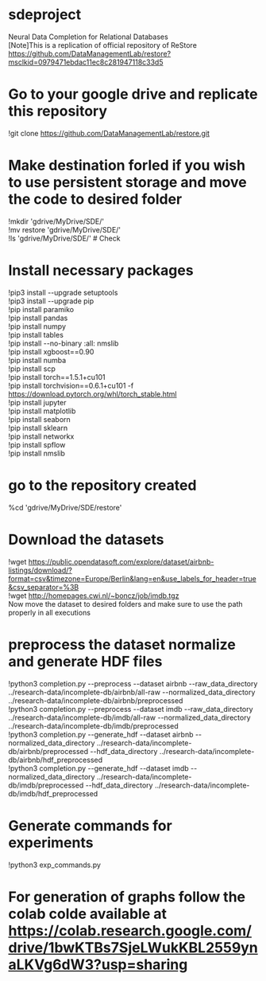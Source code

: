 # sdeproject
  Neural Data Completion for Relational Databases  
[Note]This is a replication of official repository of ReStore https://github.com/DataManagementLab/restore?msclkid=0979471ebdac11ec8c281947118c33d5   
# Go to your google drive and replicate this repository
!git clone https://github.com/DataManagementLab/restore.git  
# Make destination forled if you wish to use persistent storage and move the code to desired folder
  !mkdir 'gdrive/MyDrive/SDE/'  
  !mv restore 'gdrive/MyDrive/SDE/'  
  !ls 'gdrive/MyDrive/SDE/' # Check  

# Install necessary packages
!pip3 install --upgrade setuptools  
!pip3 install --upgrade pip  
!pip install paramiko  
!pip install pandas  
!pip install numpy  
!pip install tables  
!pip install --no-binary :all: nmslib  
!pip install xgboost==0.90  
!pip install numba  
!pip install scp  
!pip install torch==1.5.1+cu101  
!pip install torchvision==0.6.1+cu101 -f https://download.pytorch.org/whl/torch_stable.html  
!pip install jupyter  
!pip install matplotlib  
!pip install seaborn  
!pip install sklearn  
!pip install networkx  
!pip install spflow  
!pip install nmslib  
# go to the repository created 
%cd 'gdrive/MyDrive/SDE/restore'  

# Download the datasets
!wget https://public.opendatasoft.com/explore/dataset/airbnb-listings/download/?format=csv&timezone=Europe/Berlin&lang=en&use_labels_for_header=true&csv_separator=%3B  
!wget http://homepages.cwi.nl/~boncz/job/imdb.tgz  
Now move the dataset to desired folders and make sure to use the path properly in all executions  

# preprocess the dataset normalize and generate HDF files
!python3 completion.py --preprocess --dataset airbnb --raw_data_directory ../research-data/incomplete-db/airbnb/all-raw --normalized_data_directory ../research-data/incomplete-db/airbnb/preprocessed  
!python3 completion.py --preprocess --dataset imdb --raw_data_directory ../research-data/incomplete-db/imdb/all-raw --normalized_data_directory ../research-data/incomplete-db/imdb/preprocessed  
!python3 completion.py --generate_hdf --dataset airbnb --normalized_data_directory ../research-data/incomplete-db/airbnb/preprocessed --hdf_data_directory ../research-data/incomplete-db/airbnb/hdf_preprocessed  
!python3 completion.py --generate_hdf --dataset imdb --normalized_data_directory ../research-data/incomplete-db/imdb/preprocessed --hdf_data_directory ../research-data/incomplete-db/imdb/hdf_preprocessed  

# Generate commands for experiments
!python3 exp_commands.py  

# For generation of graphs follow the colab colde available at https://colab.research.google.com/drive/1bwKTBs7SjeLWukKBL2559ynaLKVg6dW3?usp=sharing 
